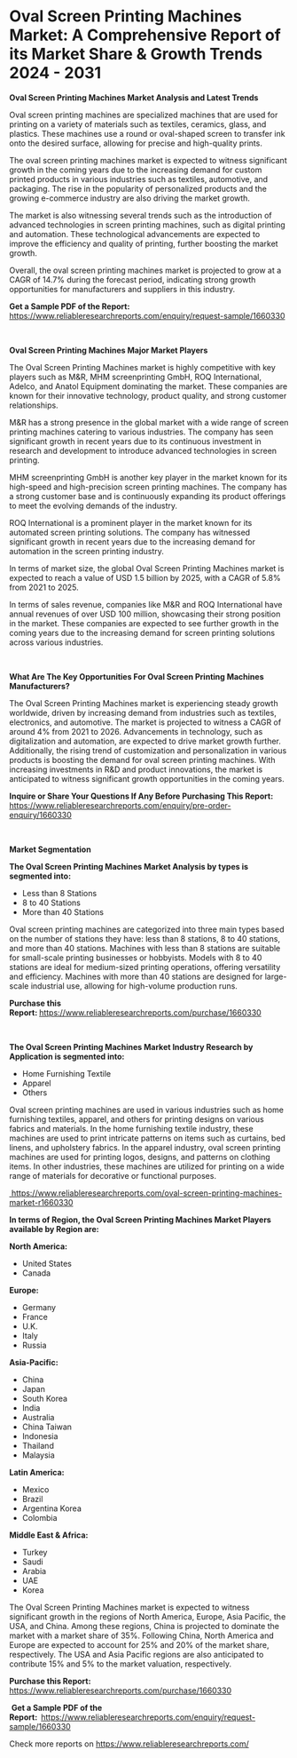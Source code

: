 <p><h1>Oval Screen Printing Machines Market: A Comprehensive Report of its Market Share & Growth Trends 2024 - 2031</h1></p><p><strong>Oval Screen Printing Machines Market Analysis and Latest Trends</strong></p>
<p><p>Oval screen printing machines are specialized machines that are used for printing on a variety of materials such as textiles, ceramics, glass, and plastics. These machines use a round or oval-shaped screen to transfer ink onto the desired surface, allowing for precise and high-quality prints.</p><p>The oval screen printing machines market is expected to witness significant growth in the coming years due to the increasing demand for custom printed products in various industries such as textiles, automotive, and packaging. The rise in the popularity of personalized products and the growing e-commerce industry are also driving the market growth.</p><p>The market is also witnessing several trends such as the introduction of advanced technologies in screen printing machines, such as digital printing and automation. These technological advancements are expected to improve the efficiency and quality of printing, further boosting the market growth.</p><p>Overall, the oval screen printing machines market is projected to grow at a CAGR of 14.7% during the forecast period, indicating strong growth opportunities for manufacturers and suppliers in this industry.</p></p>
<p><strong>Get a Sample PDF of the Report:&nbsp;</strong> <a href="https://www.reliableresearchreports.com/enquiry/request-sample/1660330">https://www.reliableresearchreports.com/enquiry/request-sample/1660330</a></p>
<p>&nbsp;</p>
<p><strong>Oval Screen Printing Machines Major Market Players</strong></p>
<p><p>The Oval Screen Printing Machines market is highly competitive with key players such as M&R, MHM screenprinting GmbH, ROQ International, Adelco, and Anatol Equipment dominating the market. These companies are known for their innovative technology, product quality, and strong customer relationships.</p><p>M&R has a strong presence in the global market with a wide range of screen printing machines catering to various industries. The company has seen significant growth in recent years due to its continuous investment in research and development to introduce advanced technologies in screen printing.</p><p>MHM screenprinting GmbH is another key player in the market known for its high-speed and high-precision screen printing machines. The company has a strong customer base and is continuously expanding its product offerings to meet the evolving demands of the industry.</p><p>ROQ International is a prominent player in the market known for its automated screen printing solutions. The company has witnessed significant growth in recent years due to the increasing demand for automation in the screen printing industry.</p><p>In terms of market size, the global Oval Screen Printing Machines market is expected to reach a value of USD 1.5 billion by 2025, with a CAGR of 5.8% from 2021 to 2025.</p><p>In terms of sales revenue, companies like M&R and ROQ International have annual revenues of over USD 100 million, showcasing their strong position in the market. These companies are expected to see further growth in the coming years due to the increasing demand for screen printing solutions across various industries.</p></p>
<p>&nbsp;</p>
<p><strong>What Are The Key Opportunities For Oval Screen Printing Machines Manufacturers?</strong></p>
<p><p>The Oval Screen Printing Machines market is experiencing steady growth worldwide, driven by increasing demand from industries such as textiles, electronics, and automotive. The market is projected to witness a CAGR of around 4% from 2021 to 2026. Advancements in technology, such as digitalization and automation, are expected to drive market growth further. Additionally, the rising trend of customization and personalization in various products is boosting the demand for oval screen printing machines. With increasing investments in R&D and product innovations, the market is anticipated to witness significant growth opportunities in the coming years.</p></p>
<p><strong>Inquire or Share Your Questions If Any Before Purchasing This Report:</strong> <a href="https://www.reliableresearchreports.com/enquiry/pre-order-enquiry/1660330">https://www.reliableresearchreports.com/enquiry/pre-order-enquiry/1660330</a></p>
<p>&nbsp;</p>
<p><strong>Market Segmentation</strong></p>
<p><strong>The Oval Screen Printing Machines Market Analysis by types is segmented into:</strong></p>
<p><ul><li>Less than 8 Stations</li><li>8 to 40 Stations</li><li>More than 40 Stations</li></ul></p>
<p><p>Oval screen printing machines are categorized into three main types based on the number of stations they have: less than 8 stations, 8 to 40 stations, and more than 40 stations. Machines with less than 8 stations are suitable for small-scale printing businesses or hobbyists. Models with 8 to 40 stations are ideal for medium-sized printing operations, offering versatility and efficiency. Machines with more than 40 stations are designed for large-scale industrial use, allowing for high-volume production runs.</p></p>
<p><strong>Purchase this Report:&nbsp;</strong><a href="https://www.reliableresearchreports.com/purchase/1660330">https://www.reliableresearchreports.com/purchase/1660330</a></p>
<p>&nbsp;</p>
<p><strong>The Oval Screen Printing Machines Market Industry Research by Application is segmented into:</strong></p>
<p><ul><li>Home Furnishing Textile</li><li>Apparel</li><li>Others</li></ul></p>
<p><p>Oval screen printing machines are used in various industries such as home furnishing textiles, apparel, and others for printing designs on various fabrics and materials. In the home furnishing textile industry, these machines are used to print intricate patterns on items such as curtains, bed linens, and upholstery fabrics. In the apparel industry, oval screen printing machines are used for printing logos, designs, and patterns on clothing items. In other industries, these machines are utilized for printing on a wide range of materials for decorative or functional purposes.</p></p>
<p><a href="https://www.reliableresearchreports.com/oval-screen-printing-machines-market-r1660330">&nbsp;https://www.reliableresearchreports.com/oval-screen-printing-machines-market-r1660330</a></p>
<p><strong>In terms of Region, the Oval Screen Printing Machines Market Players available by Region are:</strong></p>
<p>
    <p> <strong> North America: </strong>
        <ul>
            <li>United States</li>
            <li>Canada</li>
        </ul>
        </p> 
    <p> <strong> Europe: </strong>
        <ul>
            <li>Germany</li>
            <li>France</li>
            <li>U.K.</li>
            <li>Italy</li>
            <li>Russia</li>
        </ul>
        </p> 
    <p> <strong> Asia-Pacific: </strong>
        <ul>
            <li>China</li>
            <li>Japan</li>
            <li>South Korea</li>
            <li>India</li>
            <li>Australia</li>
            <li>China Taiwan</li>
            <li>Indonesia</li>
            <li>Thailand</li>
            <li>Malaysia</li>
        </ul>
        </p> 
    <p> <strong> Latin America: </strong>
        <ul>
            <li>Mexico</li>
            <li>Brazil</li>
            <li>Argentina Korea</li>
            <li>Colombia</li>
        </ul>
        </p> 
    <p> <strong> Middle East & Africa: </strong>
        <ul>
            <li>Turkey</li>
            <li>Saudi</li>
            <li>Arabia</li>
            <li>UAE</li>
            <li>Korea</li>
        </ul>
    </p>
    </p>
<p><p>The Oval Screen Printing Machines market is expected to witness significant growth in the regions of North America, Europe, Asia Pacific, the USA, and China. Among these regions, China is projected to dominate the market with a market share of 35%. Following China, North America and Europe are expected to account for 25% and 20% of the market share, respectively. The USA and Asia Pacific regions are also anticipated to contribute 15% and 5% to the market valuation, respectively.</p></p>
<p><strong>Purchase this Report: </strong><a href="https://www.reliableresearchreports.com/purchase/1660330">https://www.reliableresearchreports.com/purchase/1660330</a></p>
<p>&nbsp;<strong>Get a Sample PDF of the Report:&nbsp;&nbsp;</strong><a href="https://www.reliableresearchreports.com/enquiry/request-sample/1660330">https://www.reliableresearchreports.com/enquiry/request-sample/1660330</a></p>
<p><strong></strong></p>
<p>Check more reports on <a href="https://www.reliableresearchreports.com/">https://www.reliableresearchreports.com/</a></p>